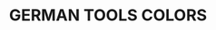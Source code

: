 ---
title: "GERMAN TOOLS COLORS"
price: "TBA"
desc: "Opis nije dostupan"
img_path: "/assets/img/A.MIG-7179.jpg"
brand: AMMO
available: true
cat: "acrylics"
subcat: "ACRYLIC PAINT SETS"
subsubcat: "SS"
---